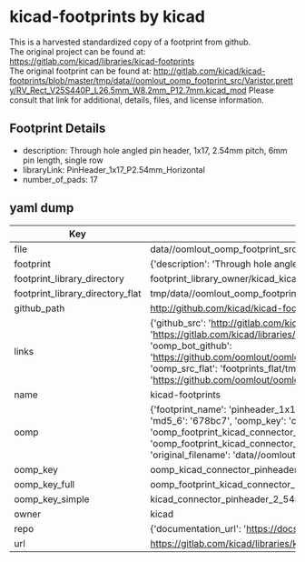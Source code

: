 # kicad-footprints by kicad  
This is a harvested standardized copy of a footprint from github.  
The original project can be found at:  
https://gitlab.com/kicad/libraries/kicad-footprints  
The original footprint can be found at:
http://gitlab.com/kicad/kicad-footprints/blob/master/tmp/data//oomlout_oomp_footprint_src/Varistor.pretty/RV_Rect_V25S440P_L26.5mm_W8.2mm_P12.7mm.kicad_mod
Please consult that link for additional, details, files, and license information.  
## Footprint Details
* description: Through hole angled pin header, 1x17, 2.54mm pitch, 6mm pin length, single row  
* libraryLink: PinHeader_1x17_P2.54mm_Horizontal  
* number_of_pads: 17  
## yaml dump  
| Key | Value |  
| --- | --- |  
| file | data//oomlout_oomp_footprint_src/kicad-footprints/Connector_PinHeader_2.54mm.pretty/PinHeader_1x17_P2.54mm_Horizontal.kicad_mod |  
| footprint | {'description': 'Through hole angled pin header, 1x17, 2.54mm pitch, 6mm pin length, single row', 'libraryLink': 'PinHeader_1x17_P2.54mm_Horizontal', 'number_of_pads': 17} |  
| footprint_library_directory | footprint_library_owner/kicad_kicad-footprints/ |  
| footprint_library_directory_flat | tmp/data//oomlout_oomp_footprint_src/footprints_flat/kicad_connector_pinheader_2_54mm_pinheader_1x17_p2_54mm_horizontal/working |  
| github_path | http://github.com/kicad/kicad-footprints/blob/master/tmp/data//oomlout_oomp_footprint_src/Connector_PinHeader_2.54mm.pretty/PinHeader_1x17_P2.54mm_Horizontal.kicad_mod |  
| links | {'github_src': 'http://gitlab.com/kicad/kicad-footprints/blob/master/tmp/data//oomlout_oomp_footprint_src/Varistor.pretty/RV_Rect_V25S440P_L26.5mm_W8.2mm_P12.7mm.kicad_mod', 'github_src_repo': 'https://gitlab.com/kicad/libraries/kicad-footprints', 'oomp_bot': 'tmp/data//oomlout_oomp_footprint_src/footprints/kicad_connector_pinheader_2_54mm_pinheader_1x17_p2_54mm_horizontal/working', 'oomp_bot_github': 'https://github.com/oomlout/oomlout_oomp_footprint_bot/tree/main/tmp/data//oomlout_oomp_footprint_src/footprints/kicad_connector_pinheader_2_54mm_pinheader_1x17_p2_54mm_horizontal/working', 'oomp_src_flat': 'footprints_flat/tmp/data//oomlout_oomp_footprint_src/footprints_flat/kicad_connector_pinheader_2_54mm_pinheader_1x17_p2_54mm_horizontal/working', 'oomp_src_flat_github': 'https://github.com/oomlout/oomlout_oomp_footprint_src/tree/main/tmp/data//oomlout_oomp_footprint_src/footprints_flat/kicad_connector_pinheader_2_54mm_pinheader_1x17_p2_54mm_horizontal/working'} |  
| name | kicad-footprints |  
| oomp | {'footprint_name': 'pinheader_1x17_p2_54mm_horizontal', 'library_name': 'connector_pinheader_2_54mm', 'md5': '678bc7f454f7caf3baa877d7cf0d49b1', 'md5_10': '678bc7f454', 'md5_5': '678bc', 'md5_6': '678bc7', 'oomp_key': 'oomp_kicad_connector_pinheader_2_54mm_pinheader_1x17_p2_54mm_horizontal', 'oomp_key_extra': 'oomp_footprint_kicad_connector_pinheader_2_54mm_pinheader_1x17_p2_54mm_horizontal', 'oomp_key_full': 'oomp_footprint_kicad_connector_pinheader_2_54mm_pinheader_1x17_p2_54mm_horizontal_678bc7', 'oomp_key_simple': 'kicad_connector_pinheader_2_54mm_pinheader_1x17_p2_54mm_horizontal', 'original_filename': 'data//oomlout_oomp_footprint_src/kicad-footprints/Connector_PinHeader_2.54mm.pretty/PinHeader_1x17_P2.54mm_Horizontal.kicad_mod', 'owner_name': 'kicad'} |  
| oomp_key | oomp_kicad_connector_pinheader_2_54mm_pinheader_1x17_p2_54mm_horizontal |  
| oomp_key_full | oomp_footprint_kicad_connector_pinheader_2_54mm_pinheader_1x17_p2_54mm_horizontal |  
| oomp_key_simple | kicad_connector_pinheader_2_54mm_pinheader_1x17_p2_54mm_horizontal |  
| owner | kicad |  
| repo | {'documentation_url': 'https://docs.github.com/rest/repos/repos#get-a-repository', 'message': 'Not Found'} |  
| url | https://gitlab.com/kicad/libraries/kicad-footprints |  


